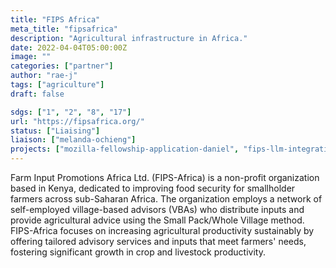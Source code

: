 ```yaml
---
title: "FIPS Africa"
meta_title: "fipsafrica"
description: "Agricultural infrastructure in Africa."
date: 2022-04-04T05:00:00Z
image: ""
categories: ["partner"]
author: "rae-j"
tags: ["agriculture"]
draft: false

sdgs: ["1", "2", "8", "17"]
url: "https://fipsafrica.org/"
status: ["Liaising"]
liaison: ["melanda-ochieng"]
projects: ["mozilla-fellowship-application-daniel", "fips-llm-integration-support"]
---
```


Farm Input Promotions Africa Ltd. (FIPS-Africa) is a non-profit organization based in Kenya, dedicated to improving food security for smallholder farmers across sub-Saharan Africa. The organization employs a network of self-employed village-based advisors (VBAs) who distribute inputs and provide agricultural advice using the Small Pack/Whole Village method. FIPS-Africa focuses on increasing agricultural productivity sustainably by offering tailored advisory services and inputs that meet farmers' needs, fostering significant growth in crop and livestock productivity.

